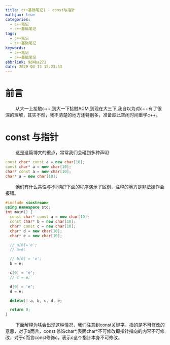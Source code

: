 ```yaml
---
title: c++基础笔记1 - const与指针
mathjax: true
categories:
  - c++笔记
  - c++基础笔记
tags:
  - c++笔记
  - c++基础笔记
keywords:
  - c++笔记
  - c++基础笔记
abbrlink: 9d4ba271
date: 2020-03-13 15:23:53
---
```


# 前言
&emsp;&emsp; 从大一上接触c++,到大一下接触ACM,到现在大三下,我自以为对c++有了很深的理解，其实不然，我不清楚的地方还特别多，准备趁此空闲时间重学c++。

# const 与指针
&emsp;&emsp; 这是这篇博文的重点，常常我们会碰到多种声明
```cpp
const char* const a = new char[10];
const char* a = new char[10];
char* const a = new char[10];
char* a = new char[10];
```

&emsp;&emsp; 他们有什么共性与不同呢?下面的程序演示了区别，注释的地方是非法操作会报错。
```cpp
#include <iostream>
using namespace std;
int main() {
  const char* const a = new char[10];
  const char* b = new char[10];
  char* const c = new char[10];
  char* d = new char[10];
  char* e = new char[10];

  // a[0]='e';
  // a=e;

  // b[0] = 'e';
  b = e;

  c[0] = 'e';
  // c = e;

  d[0] = 'e';
  d = e;

  delete[] a, b, c, d, e;

  return 0;
}
```

&emsp;&emsp; 下面解释为啥会出现这种情况，我们注意到const关键字，指的是不可修改的意思，对于b而言，const 修饰char*,表面char*不可修改即指针指向的内容不可修改，对于c而言const修饰c，表示c这个指针本身不可修改。


